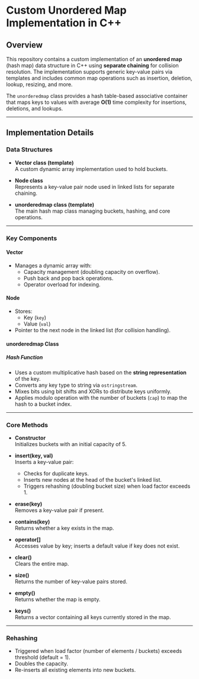 # Custom Unordered Map Implementation in C++

## Overview

This repository contains a custom implementation of an **unordered map** (hash map) data structure in C++ using **separate chaining** for collision resolution. The implementation supports generic key-value pairs via templates and includes common map operations such as insertion, deletion, lookup, resizing, and more.

The `unorderedmap` class provides a hash table-based associative container that maps keys to values with average **O(1)** time complexity for insertions, deletions, and lookups.

---

## Implementation Details

### Data Structures

- **Vector class (template)**  
  A custom dynamic array implementation used to hold buckets.

- **Node class**  
  Represents a key-value pair node used in linked lists for separate chaining.

- **unorderedmap class (template)**  
  The main hash map class managing buckets, hashing, and core operations.

---

### Key Components

#### Vector

- Manages a dynamic array with:
  - Capacity management (doubling capacity on overflow).
  - Push back and pop back operations.
  - Operator overload for indexing.

#### Node

- Stores:
  - Key (`key`)
  - Value (`val`)
- Pointer to the next node in the linked list (for collision handling).

#### unorderedmap Class

##### Hash Function

- Uses a custom multiplicative hash based on the **string representation** of the key.
- Converts any key type to string via `ostringstream`.
- Mixes bits using bit shifts and XORs to distribute keys uniformly.
- Applies modulo operation with the number of buckets (`cap`) to map the hash to a bucket index.

---

### Core Methods

- **Constructor**  
  Initializes buckets with an initial capacity of 5.

- **insert(key, val)**  
  Inserts a key-value pair:  
  - Checks for duplicate keys.  
  - Inserts new nodes at the head of the bucket's linked list.  
  - Triggers rehashing (doubling bucket size) when load factor exceeds 1.

- **erase(key)**  
  Removes a key-value pair if present.

- **contains(key)**  
  Returns whether a key exists in the map.

- **operator[]**  
  Accesses value by key; inserts a default value if key does not exist.

- **clear()**  
  Clears the entire map.

- **size()**  
  Returns the number of key-value pairs stored.

- **empty()**  
  Returns whether the map is empty.

- **keys()**  
  Returns a vector containing all keys currently stored in the map.

---

### Rehashing

- Triggered when load factor (number of elements / buckets) exceeds threshold (default = 1).
- Doubles the capacity.
- Re-inserts all existing elements into new buckets.


